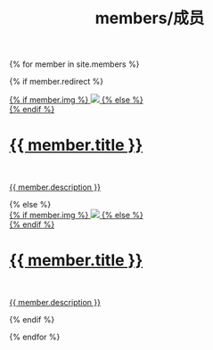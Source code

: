 ﻿---
layout: page
title: members/成员
permalink: /members/
description:
---

{% for member in site.members %}

{% if member.redirect %}
<div class="member ">
    <div class="thumbnail">
        <a href="{{ member.redirect }}" target="_blank">
        {% if member.img %}
        <img class="thumbnail" src="{{ member.img | prepend: site.baseurl | prepend: site.url }}"/>
        {% else %}
        <div class="thumbnail blankbox"></div>
        {% endif %}    
        <span>
            <h1>{{ member.title }}</h1>
            <br/>
            <p>{{ member.description }}</p>
        </span>
        </a>
    </div>
</div>
{% else %}

<div class="member ">
    <div class="thumbnail">
        <a href="{{ member.url | prepend: site.baseurl | prepend: site.url }}">
        {% if member.img %}
        <img class="thumbnail" src="{{ member.img | prepend: site.baseurl | prepend: site.url }}" />
        {% else %}
        <div class="thumbnail blankbox"></div>
        {% endif %}    
        <span>
            <h1>{{ member.title }}</h1>
            <br/>
            <p>{{ member.description }}</p>
        </span>
        </a>
    </div>
</div>

{% endif %}

{% endfor %}
